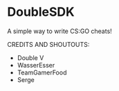 # DoubleSDK
A simple way to write CS:GO cheats!

CREDITS AND SHOUTOUTS:
- Double V
- WasserEsser
- TeamGamerFood
- Serge
